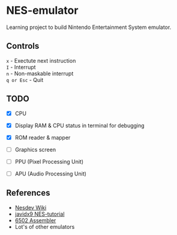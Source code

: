 # NES-emulator

Learning project to build Nintendo Entertainment System emulator.

## Controls

`x` - Exectute next instruction<br>
`I` - Interrupt<br>
`n` - Non-maskable interrupt<br>
`q or Esc` - Quit  

## TODO

- [x] CPU
- [x] Display RAM & CPU status in terminal for debugging
- [x] ROM reader & mapper
- [ ] Graphics screen
- [ ] PPU (Pixel Processing Unit)
- [ ] APU (Audio Processing Unit)


## References

- [Nesdev Wiki](http://wiki.nesdev.com/w/index.php/Nesdev_Wiki)<br>
- [javidx9 NES-tutorial](https://www.youtube.com/watch?v=nViZg02IMQo&list=PLrOv9FMX8xJHqMvSGB_9G9nZZ_4IgteYf)<br>
- [6502 Assembler](https://www.masswerk.at/6502/assembler.html)
- Lot's of other emulators
